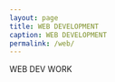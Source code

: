 ```yaml
---
layout: page
title: WEB DEVELOPMENT
caption: WEB DEVELOPMENT
permalink: /web/
---
```


WEB DEV WORK
